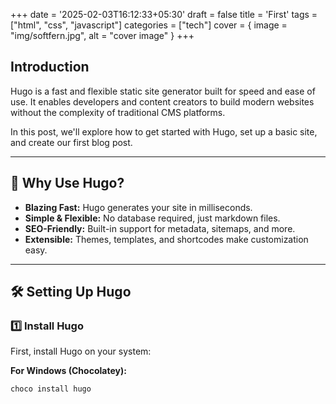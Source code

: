 +++
date = '2025-02-03T16:12:33+05:30'
draft = false
title = 'First'
tags = ["html", "css", "javascript"]
categories = ["tech"]
cover = { image = "img/softfern.jpg", alt = "cover image" }
+++


## Introduction  

Hugo is a fast and flexible static site generator built for speed and ease of use. It enables developers and content creators to build modern websites without the complexity of traditional CMS platforms.

In this post, we'll explore how to get started with Hugo, set up a basic site, and create our first blog post.

---

## 🚀 Why Use Hugo?  

- **Blazing Fast:** Hugo generates your site in milliseconds.  
- **Simple & Flexible:** No database required, just markdown files.  
- **SEO-Friendly:** Built-in support for metadata, sitemaps, and more.  
- **Extensible:** Themes, templates, and shortcodes make customization easy.  

---

## 🛠 Setting Up Hugo  

### 1️⃣ Install Hugo  

First, install Hugo on your system:  

**For Windows (Chocolatey):**  
```powershell
choco install hugo